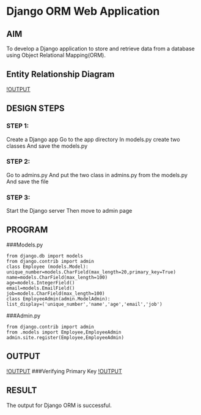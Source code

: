 # Django ORM Web Application

## AIM
To develop a Django application to store and retrieve data from a database using Object Relational Mapping(ORM).

## Entity Relationship Diagram
[!OUTPUT](./diagram.jpeg)
## DESIGN STEPS

### STEP 1:
Create a Django app Go to the app directory In models.py create two classes And save the models.py
### STEP 2:
Go to admins.py And put the two class in admins.py from the models.py And save the file
### STEP 3:
Start the Django server Then move to admin page
## PROGRAM
###Models.py
```
from django.db import models
from django.contrib import admin
class Employee (models.Model):
unique_number=models.CharField(max_length=20,primary_key=True)
name=models.CharField(max_length=100)
age=models.IntegerField()
email=models.EmailField()
job=models.CharField(max_length=100)
class EmployeeAdmin(admin.ModelAdmin):
list_display=('unique_number','name','age','email','job')
```
###Admin.py
```
from django.contrib import admin
from .models import Employee,EmployeeAdmin
admin.site.register(Employee,EmployeeAdmin)
```

## OUTPUT
[!OUTPUT](./1st%20output.png)
###Verifying Primary Key
[!OUTPUT](./2nd%20output.png)
## RESULT
The output for Django ORM is successful.
